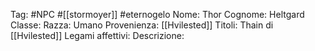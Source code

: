 Tag: #NPC #[[stormoyer]] #eternogelo 
Nome: Thor
Cognome: Heltgard
Classe: 
Razza: Umano
Provenienza: [[Hvilested]]
Titoli: Thain di [[Hvilested]]
Legami affettivi: 
Descrizione: 